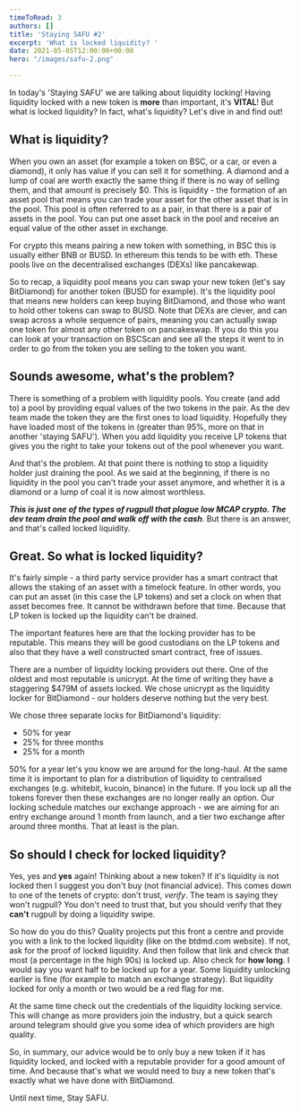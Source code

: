 ```yaml
---
timeToRead: 3
authors: []
title: 'Staying SAFU #2'
excerpt: 'What is locked liquidity? '
date: 2021-05-05T12:00:00+00:00
hero: "/images/safu-2.png"

---
```

In today's 'Staying SAFU' we are talking about liquidity locking! Having liquidity locked with a new token is **more** than important, it's **VITAL**! But what is locked liquidity? In fact, what's liquidity? Let's dive in and find out!

## What is liquidity?

When you own an asset (for example a token on BSC, or a car, or even a diamond), it only has value if you can sell it for something. A diamond and a lump of coal are worth exactly the same thing if there is no way of selling them, and that amount is precisely $0. This is liquidity - the formation of an asset pool that means you can trade your asset for the other asset that is in the pool. This pool is often referred to as a pair, in that there is a pair of assets in the pool. You can put one asset back in the pool and receive an equal value of the other asset in exchange.

For crypto this means pairing a new token with something, in BSC this is usually either BNB or BUSD. In ethereum this tends to be with eth. These pools live on the decentralised exchanges (DEXs) like pancakewap.

So to recap, a liquidity pool means you can swap your new token (let's say BitDiamond) for another token (BUSD for example). It's the liquidity pool that means new holders can keep buying BitDiamond, and those who want to hold other tokens can swap to BUSD. Note that DEXs are clever, and can swap across a whole sequence of pairs, meaning you can actually swap one token for almost any other token on pancakeswap. If you do this you can look at your transaction on BSCScan and see all the steps it went to in order to go from the token you are selling to the token you want.

## Sounds awesome, what's the problem?

There is something of a problem with liquidity pools. You create (and add to) a pool by providing equal values of the two tokens in the pair. As the dev team made the token they are the first ones to load liquidity. Hopefully they have loaded most of the tokens in (greater than 95%, more on that in another 'staying SAFU'). When you add liquidity you receive LP tokens that gives you the right to take your tokens out of the pool whenever you want.

And that's the problem. At that point there is nothing to stop a liquidity holder just draining the pool. As we said at the beginning, if there is no liquidity in the pool you can't trade your asset anymore, and whether it is a diamond or a lump of coal it is now almost worthless.

**_This is just one of the types of rugpull that plague low MCAP crypto. The dev team drain the pool and walk off with the cash_**. But there is an answer, and that's called locked liquidity.

## Great. So what is locked liquidity?

It's fairly simple - a third party service provider has a smart contract that allows the staking of an asset with a timelock feature. In other words, you can put an asset (in this case the LP tokens) and set a clock on when that asset becomes free. It cannot be withdrawn before that time. Because that LP token is locked up the liquidity can't be drained.

The important features here are that the locking provider has to be reputable. This means they will be good custodians on the LP tokens and also that they have a well constructed smart contract, free of issues.

There are a number of liquidity locking providers out there. One of the oldest and most reputable is unicrypt. At the time of writing they have a staggering $479M of assets locked. We chose unicrypt as the liquidity locker for BitDiamond - our holders deserve nothing but the very best.

We chose three separate locks for BitDiamond's liquidity:

* 50% for year
* 25% for three months
* 25% for a month

50% for a year let's you know we are around for the long-haul. At the same time it is important to plan for a distribution of liquidity to centralised exchanges (e.g. whitebit, kucoin, binance) in the future. If you lock up all the tokens forever then these exchanges are no longer really an option. Our locking schedule matches our exchange approach - we are aiming for an entry exchange around 1 month from launch, and a tier two exchange after around three months. That at least is the plan.

## So should I check for locked liquidity?

Yes, yes and **yes** again! Thinking about a new token? If it's liquidity is not locked then I suggest you don't buy (not financial advice). This comes down to one of the tenets of crypto: don't trust, _verify_. The team is saying they won't rugpull? You don't need to trust that, but you should verify that they **can't** rugpull by doing a liquidity swipe.

So how do you do this? Quality projects put this front a centre and provide you with a link to the locked liquidity (like on the btdmd.com website). If not, ask for the proof of locked liquidity. And then follow that link and check that most (a percentage in the high 90s) is locked up. Also check for **how long**. I would say you want half to be locked up for a year. Some liquidity unlocking earlier is fine (for example to match an exchange strategy). But liquidity locked for only a month or two would be a red flag for me.

At the same time check out the credentials of the liquidity locking service. This will change as more providers join the industry, but a quick search around telegram should give you some idea of which providers are high quality.

So, in summary, our advice would be to only buy a new token if it has liquidity locked, and locked with a reputable provider for a good amount of time. And because that's what we would need to buy a new token that's exactly what we have done with BitDiamond.

Until next time, Stay SAFU.